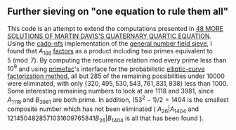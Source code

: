 ## Further sieving on "one equation to rule them all"
This code is an attempt to extend the computations presented in [48 MORE SOLUTIONS OF MARTIN DAVIS'S QUATERNARY QUARTIC EQUATION](https://www.jstor.org/stable/2153381). Using the [cado-nfs](https://gitlab.inria.fr/cado-nfs/cado-nfs) implementation of the [general number field sieve](https://en.wikipedia.org/wiki/General_number_field_sieve), I found that $A_{168}$ [factors](http://factordb.com/index.php?query=9528778331546509263788136187634193963092971274019101645251866033831985993967119289412141445999804608015425212446569171105752571905679068407670323075626717053055517302730715294912767547558222369434104641) as a product including two primes equivalent to $5 \pmod 7$. By computing the recurrence relation mod every prime less than $10^9$ and using [primefac](https://pypi.org/project/primefac/)'s interface for the probabilistic [elliptic-curve factorization method](https://en.wikipedia.org/wiki/Lenstra_elliptic-curve_factorization), all but $285$ of the remaining possibilities under $10000$ were eliminated, with only $\{320,495,530,543,761,831,938\}$ less than $1000$. Some interesting remaining numbers to look at are $1118$ and $3981$, since $A_{1118}$ and $B_{3981}$ are both prime. In addition, $(53^2-1)/2=1404$ is the smallest composite number which has not been eliminated ( $A_{26}|A_{1404}$ and $1214504828571031609765841B_{26}|B_{1404}$ is all that has been found ).
